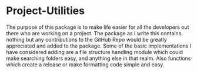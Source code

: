 # Project-Utilities

The purpose of this package is to make life easier for all the developers out there who are working on a project. The package as I write this contains nothing but any contributions to the GitHub Repo would be greatly appreciated and added to the package. Some of the basic implementations I have considered adding are a file structure handling module which could make searching folders easy, and anything else in that realm. Also functions which create a release or make formatting code simple and easy. 